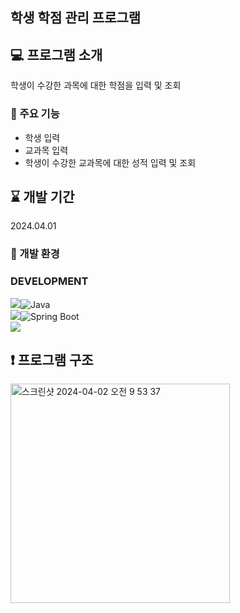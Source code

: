 ## 학생 학점 관리 프로그램

  
## 💻 프로그램 소개
학생이 수강한 과목에 대한 학점을 입력 및 조회

  
### 📌 주요 기능
- 학생 입력
- 교과목 입력
- 학생이 수강한 교과목에 대한 성적 입력 및 조회


## ⌛️ 개발 기간
2024.04.01


### 🔧 개발 환경
### DEVELOPMENT
 <img src="https://img.shields.io/badge/Language-%23121011?style=for-the-badge">![Java](https://img.shields.io/badge/java-%23ED8B00.svg?style=for-the-badge&logo=java&logoColor=white)   
 <img src="https://img.shields.io/badge/Framework-%23121011?style=for-the-badge">![Spring Boot](https://img.shields.io/badge/springboot-%6DB33F.svg?style=for-the-badge&logo=springboot&logoColor=white)    
<img src="https://img.shields.io/badge/mysql-4479A1?style=for-the-badge&logo=mysql&logoColor=white"> 

  
## ❗ 프로그램 구조
<img width="351" alt="스크린샷 2024-04-02 오전 9 53 37" src="https://github.com/minjoo-6/GradeManage/assets/65073916/79396681-1832-4ac6-8a39-a8005c30010a">
        
